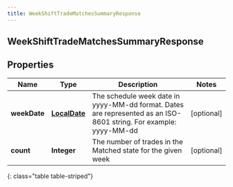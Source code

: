 ```yaml
---
title: WeekShiftTradeMatchesSummaryResponse
---
```

## WeekShiftTradeMatchesSummaryResponse


## Properties

| Name | Type | Description | Notes |
| ------------ | ------------- | ------------- | ------------- |
| **weekDate** | <!----><!---->[**LocalDate**](LocalDate.html)<!----> | The schedule week date in yyyy-MM-dd format. Dates are represented as an ISO-8601 string. For example: yyyy-MM-dd |  [optional] |
| **count** | <!----><!---->**Integer**<!----> | The number of trades in the Matched state for the given week |  [optional] |
{: class="table table-striped"}



